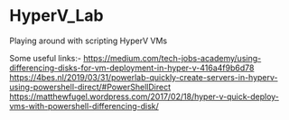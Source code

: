# HyperV_Lab
Playing around with scripting HyperV VMs

Some useful links:-
https://medium.com/tech-jobs-academy/using-differencing-disks-for-vm-deployment-in-hyper-v-416a4f9b6d78
https://4bes.nl/2019/03/31/powerlab-quickly-create-servers-in-hyperv-using-powershell-direct/#PowerShellDirect
https://matthewfugel.wordpress.com/2017/02/18/hyper-v-quick-deploy-vms-with-powershell-differencing-disk/
